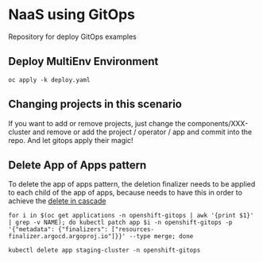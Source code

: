 # NaaS using GitOps

Repository for deploy GitOps examples

## Deploy MultiEnv Environment

```
oc apply -k deploy.yaml
```

## Changing projects in this scenario

If you want to add or remove projects, just change the components/XXX-cluster and remove or add the project / operator / app and commit into the repo. And let gitops apply their magic!

## Delete App of Apps pattern

To delete the app of apps pattern, the deletion finalizer needs to be applied to each child of the app of apps, because needs to have this in order to achieve the [delete in cascade](https://argoproj.github.io/argo-cd/user-guide/app_deletion/#about-the-deletion-finalizer)

```
for i in $(oc get applications -n openshift-gitops | awk '{print $1}' | grep -v NAME); do kubectl patch app $i -n openshift-gitops -p '{"metadata": {"finalizers": ["resources-finalizer.argocd.argoproj.io"]}}' --type merge; done
```

```
kubectl delete app staging-cluster -n openshift-gitops
```
